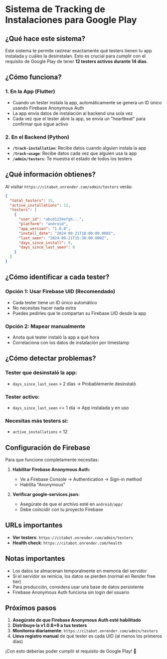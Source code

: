 # Sistema de Tracking de Instalaciones para Google Play

## ¿Qué hace este sistema?

Este sistema te permite rastrear exactamente qué testers tienen tu app instalada y cuáles la desinstalan. Esto es crucial para cumplir con el requisito de Google Play de tener **12 testers activos durante 14 días**.

## ¿Cómo funciona?

### 1. En la App (Flutter)
- Cuando un tester instala la app, automáticamente se genera un ID único usando Firebase Anonymous Auth
- La app envía datos de instalación al backend una sola vez
- Cada vez que el tester abre la app, se envía un "heartbeat" para confirmar que sigue activo

### 2. En el Backend (Python)
- **`/track-installation`**: Recibe datos cuando alguien instala la app
- **`/track-usage`**: Recibe datos cada vez que alguien usa la app  
- **`/admin/testers`**: Te muestra el estado de todos los testers

## ¿Qué información obtienes?

Al visitar `https://citabot.onrender.com/admin/testers` verás:

```json
{
  "total_testers": 15,
  "active_installations": 12,
  "testers": [
    {
      "user_id": "abcd1234efgh...",
      "platform": "android", 
      "app_version": "1.0.8",
      "install_date": "2024-09-21T10:00:00.000Z",
      "last_seen": "2024-09-21T15:30:00.000Z",
      "days_since_install": 0,
      "days_since_last_seen": 0
    }
  ]
}
```

## ¿Cómo identificar a cada tester?

### Opción 1: Usar Firebase UID (Recomendado)
- Cada tester tiene un ID único automático
- No necesitas hacer nada extra
- Puedes pedirles que te compartan su Firebase UID desde la app

### Opción 2: Mapear manualmente
- Anota qué tester instaló la app a qué hora
- Correlaciona con los datos de instalación por timestamp

## ¿Cómo detectar problemas?

### Tester que desinstaló la app:
- `days_since_last_seen` > 2 días → Probablemente desinstaló

### Tester activo:
- `days_since_last_seen` <= 1 día → App instalada y en uso

### Necesitas más testers si:
- `active_installations` < 12

## Configuración de Firebase

Para que funcione completamente necesitas:

1. **Habilitar Firebase Anonymous Auth:**
   - Ve a Firebase Console → Authentication → Sign-in method
   - Habilita "Anonymous"

2. **Verificar google-services.json:**
   - Asegúrate de que el archivo esté en `android/app/`
   - Debe coincidir con tu proyecto Firebase

## URLs importantes

- **Ver testers**: `https://citabot.onrender.com/admin/testers`
- **Health check**: `https://citabot.onrender.com/health`

## Notas importantes

- Los datos se almacenan temporalmente en memoria del servidor
- Si el servidor se reinicia, los datos se pierden (normal en Render free tier)
- Para producción, considera usar una base de datos persistente
- Firebase Anonymous Auth funciona sin login del usuario

## Próximos pasos

1. **Asegúrate de que Firebase Anonymous Auth esté habilitado**
2. **Distribuye la v1.0.8+9 a tus testers**
3. **Monitorea diariamente**: `https://citabot.onrender.com/admin/testers`
4. **Lleva registro manual** de qué tester es cada UID (al menos los primeros días)

¡Con esto deberías poder cumplir el requisito de Google Play! 🎉